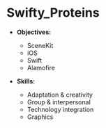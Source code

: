 # Swifty_Proteins

* **Objectives:**
	* SceneKit
	* iOS
	* Swift
	* Alamofire

* **Skills:**
	* Adaptation & creativity
	* Group & interpersonal
	* Technology integration
	* Graphics


